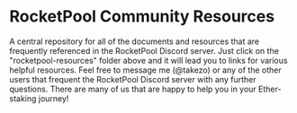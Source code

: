# RocketPool Community Resources
A central repository for all of the documents and resources that are frequently referenced in the RocketPool Discord server.  Just click on the "rocketpool-resources" folder above and it will lead you to links for various helpful resources.  Feel free to message me (@takezo) or any of the other users that frequent the RocketPool Discord server with any further questions.  There are many of us that are happy to help you in your Ether-staking journey!
